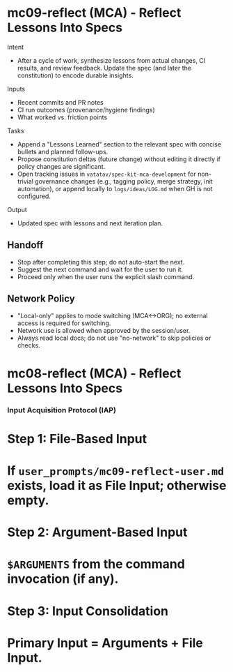 # mc09-reflect (MCA) - Reflect Lessons Into Specs

Intent
- After a cycle of work, synthesize lessons from actual changes, CI results, and review feedback. Update the spec (and later the constitution) to encode durable insights.

Inputs
- Recent commits and PR notes
- CI run outcomes (provenance/hygiene findings)
- What worked vs. friction points

Tasks
- Append a "Lessons Learned" section to the relevant spec with concise bullets and planned follow-ups.
- Propose constitution deltas (future change) without editing it directly if policy changes are significant.
- Open tracking issues in `vatatav/spec-kit-mca-development` for non-trivial governance changes (e.g., tagging policy, merge strategy, init automation), or append locally to `logs/ideas/LOG.md` when GH is not configured.

Output
- Updated spec with lessons and next iteration plan.


## Handoff
- Stop after completing this step; do not auto-start the next.
- Suggest the next command and wait for the user to run it.
- Proceed only when the user runs the explicit slash command.

## Network Policy
- "Local-only" applies to mode switching (MCA<->ORG); no external access is required for switching.
- Network use is allowed when approved by the session/user.
- Always read local docs; do not use "no-network" to skip policies or checks.
# mc08-reflect (MCA) - Reflect Lessons Into Specs
### Input Acquisition Protocol (IAP)
# Step 1: File-Based Input
# If `user_prompts/mc09-reflect-user.md` exists, load it as File Input; otherwise empty.
# Step 2: Argument-Based Input
# `$ARGUMENTS` from the command invocation (if any).
# Step 3: Input Consolidation
# Primary Input = Arguments + File Input.

